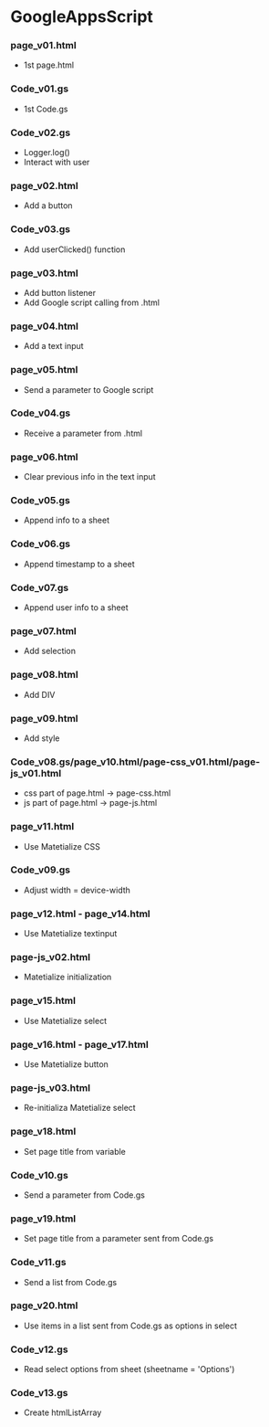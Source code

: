 # GoogleAppsScript

### page_v01.html

- 1st page.html

### Code_v01.gs

- 1st Code.gs

### Code_v02.gs

- Logger.log()
- Interact with user

### page_v02.html

- Add a button

### Code_v03.gs

- Add userClicked() function

### page_v03.html

- Add button listener
- Add Google script calling from .html

### page_v04.html

- Add a text input

### page_v05.html

- Send a parameter to Google script

### Code_v04.gs

- Receive a parameter from .html

### page_v06.html

- Clear previous info in the text input

### Code_v05.gs

- Append info to a sheet

### Code_v06.gs

- Append timestamp to a sheet

### Code_v07.gs

- Append user info to a sheet

### page_v07.html

- Add selection

### page_v08.html

- Add DIV

### page_v09.html

- Add style

### Code_v08.gs/page_v10.html/page-css_v01.html/page-js_v01.html

- css part of page.html -> page-css.html
- js part of page.html -> page-js.html  

### page_v11.html

- Use Matetialize CSS

### Code_v09.gs

- Adjust width = device-width 

### page_v12.html - page_v14.html

- Use Matetialize textinput

### page-js_v02.html 

- Matetialize initialization

### page_v15.html 

- Use Matetialize select

### page_v16.html - page_v17.html 

- Use Matetialize button

### page-js_v03.html 

- Re-initializa Matetialize select

### page_v18.html  

- Set page title from variable

### Code_v10.gs

- Send a parameter from Code.gs

### page_v19.html  

- Set page title from a parameter sent from Code.gs 

### Code_v11.gs

- Send a list from Code.gs

### page_v20.html  

- Use items in a list sent from Code.gs as options in select 

### Code_v12.gs

- Read select options from sheet (sheetname = 'Options')

### Code_v13.gs

- Create htmlListArray 

